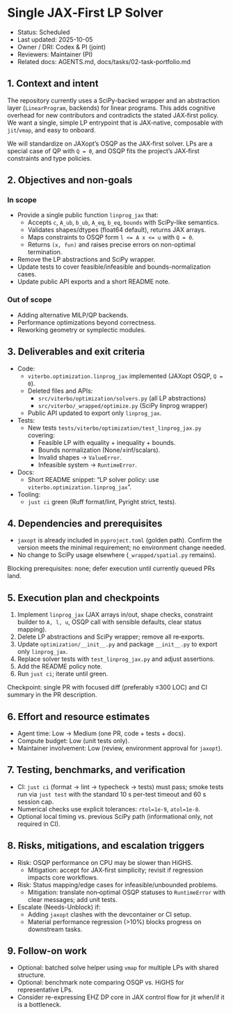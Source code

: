 # Single JAX‑First LP Solver

- Status: Scheduled
- Last updated: 2025-10-05
- Owner / DRI: Codex & PI (joint)
- Reviewers: Maintainer (PI)
- Related docs: AGENTS.md, docs/tasks/02-task-portfolio.md

## 1. Context and intent

The repository currently uses a SciPy-backed wrapper and an abstraction layer (`LinearProgram`,
backends) for linear programs. This adds cognitive overhead for new contributors and contradicts the
stated JAX‑first policy. We want a single, simple LP entrypoint that is JAX‑native, composable with
`jit`/`vmap`, and easy to onboard.

We will standardize on JAXopt’s OSQP as the JAX‑first solver. LPs are a special case of QP with
`Q = 0`, and OSQP fits the project’s JAX‑first constraints and type policies.

## 2. Objectives and non-goals

### In scope

- Provide a single public function `linprog_jax` that:
  - Accepts `c`, `A_ub`, `b_ub`, `A_eq`, `b_eq`, `bounds` with SciPy-like semantics.
  - Validates shapes/dtypes (float64 default), returns JAX arrays.
  - Maps constraints to OSQP form `l <= A x <= u` with `Q = 0`.
  - Returns `(x, fun)` and raises precise errors on non-optimal termination.
- Remove the LP abstractions and SciPy wrapper.
- Update tests to cover feasible/infeasible and bounds-normalization cases.
- Update public API exports and a short README note.

### Out of scope

- Adding alternative MILP/QP backends.
- Performance optimizations beyond correctness.
- Reworking geometry or symplectic modules.

## 3. Deliverables and exit criteria

- Code:
  - `viterbo.optimization.linprog_jax` implemented (JAXopt OSQP, `Q = 0`).
  - Deleted files and APIs:
    - `src/viterbo/optimization/solvers.py` (all LP abstractions)
    - `src/viterbo/_wrapped/optimize.py` (SciPy linprog wrapper)
  - Public API updated to export only `linprog_jax`.
- Tests:
  - New tests `tests/viterbo/optimization/test_linprog_jax.py` covering:
    - Feasible LP with equality + inequality + bounds.
    - Bounds normalization (None/±inf/scalars).
    - Invalid shapes → `ValueError`.
    - Infeasible system → `RuntimeError`.
- Docs:
  - Short README snippet: “LP solver policy: use `viterbo.optimization.linprog_jax`”.
- Tooling:
  - `just ci` green (Ruff format/lint, Pyright strict, tests).

## 4. Dependencies and prerequisites

- `jaxopt` is already included in `pyproject.toml` (golden path). Confirm the version meets the
  minimal requirement; no environment change needed.
- No change to SciPy usage elsewhere (`_wrapped/spatial.py` remains).

Blocking prerequisites: none; defer execution until currently queued PRs land.

## 5. Execution plan and checkpoints

1. Implement `linprog_jax` (JAX arrays in/out, shape checks, constraint builder to `A, l, u`, OSQP
   call with sensible defaults, clear status mapping).
1. Delete LP abstractions and SciPy wrapper; remove all re‑exports.
1. Update `optimization/__init__.py` and package `__init__.py` to export only `linprog_jax`.
1. Replace solver tests with `test_linprog_jax.py` and adjust assertions.
1. Add the README policy note.
1. Run `just ci`; iterate until green.

Checkpoint: single PR with focused diff (preferably ≤300 LOC) and CI summary in the PR description.

## 6. Effort and resource estimates

- Agent time: Low → Medium (one PR, code + tests + docs).
- Compute budget: Low (unit tests only).
- Maintainer involvement: Low (review, environment approval for `jaxopt`).

## 7. Testing, benchmarks, and verification

- CI: `just ci` (format → lint → typecheck → tests) must pass; smoke tests run via `just test`
  with the standard 10 s per-test timeout and 60 s session cap.
- Numerical checks use explicit tolerances: `rtol=1e-9`, `atol=1e-8`.
- Optional local timing vs. previous SciPy path (informational only, not required in CI).

## 8. Risks, mitigations, and escalation triggers

- Risk: OSQP performance on CPU may be slower than HiGHS.
  - Mitigation: accept for JAX‑first simplicity; revisit if regression impacts core workflows.
- Risk: Status mapping/edge cases for infeasible/unbounded problems.
  - Mitigation: translate non‑optimal OSQP statuses to `RuntimeError` with clear messages; add unit
    tests.
- Escalate (Needs-Unblock) if:
  - Adding `jaxopt` clashes with the devcontainer or CI setup.
  - Material performance regression (>10%) blocks progress on downstream tasks.

## 9. Follow-on work

- Optional: batched solve helper using `vmap` for multiple LPs with shared structure.
- Optional: benchmark note comparing OSQP vs. HiGHS for representative LPs.
- Consider re-expressing EHZ DP core in JAX control flow for jit when/if it is a bottleneck.
